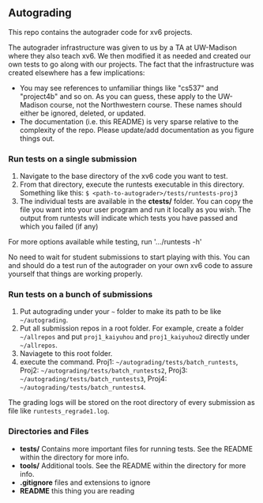 ## Autograding ##

This repo contains the autograder code for xv6 projects.

The autograder infrastructure was given to us by a TA at UW-Madison where they also teach xv6.  We then modified it as needed and created our own tests to go along with our projects.
The fact that the infrastructure was created elsewhere has a few implications:  

* You may see references to unfamiliar things like "cs537" and "project4b" and so on.  As you can guess, these apply to the UW-Madison course, not the Northwestern course.  These names should either be ignored, deleted, or updated.
* The documentation (i.e. this README) is very sparse relative to the complexity of the repo.  Please update/add documentation as you figure things out.

### Run tests on a single submission ###

1. Navigate to the base directory of the xv6 code you want to test.
2. From that directory, execute the runtests executable in this directory.  Something like this:
`$ <path-to-autograder>/tests/runtests-proj3`
3. The individual tests are available in the **ctests/** folder. You can copy the file you want into your user program and run it locally as you wish.
The output from runtests will indicate which tests you have passed and which you failed (if any)

For more options available while testing, run '.../runtests -h'
		
No need to wait for student submissions to start playing with this.  You can and 
should do a test run of the autograder on your own xv6 code to assure yourself that things are working properly.

### Run tests on a bunch of submissions ###

1. Put autograding under your `~` folder to make its path to be like `~/autograding`.
2. Put all submission repos in a root folder. For example, create a folder `~/allrepos` and put `proj1_kaiyuhou` and `proj1_kaiyuhou2` directly under `~/allrepos`.
3. Naviagete to this root folder.
4. execute the command. Proj1: `~/autograding/tests/batch_runtests`, Proj2: `~/autograding/tests/batch_runtests2`, Proj3: `~/autograding/tests/batch_runtests3`, Proj4: `~/autograding/tests/batch_runtests4`.

The grading logs will be stored on the root directory of every submission as file like `runtests_regrade1.log`.

### Directories and Files ###
* **tests/** Contains more important files for running tests.  See the README within the directory for more info.
* **tools/** Additional tools.  See the README within the directory for more info.
* **.gitignore** files and extensions to ignore
* **README** this thing you are reading

